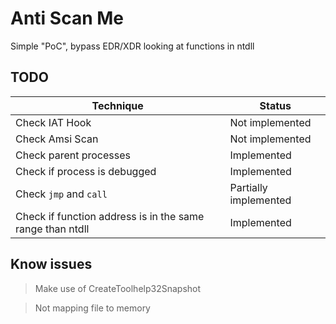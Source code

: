 # Anti Scan Me
Simple "PoC", bypass EDR/XDR looking at functions in ntdll

## TODO
| Technique | Status |
| --- | --- |
| Check IAT Hook | Not implemented |
| Check Amsi Scan | Not implemented |
| Check parent processes | Implemented |
| Check if process is debugged | Implemented |
| Check `jmp` and `call` | Partially implemented |
| Check if function address is in the same range than ntdll | Implemented |

## Know issues
> Make use of CreateToolhelp32Snapshot 

> Not mapping file to memory
